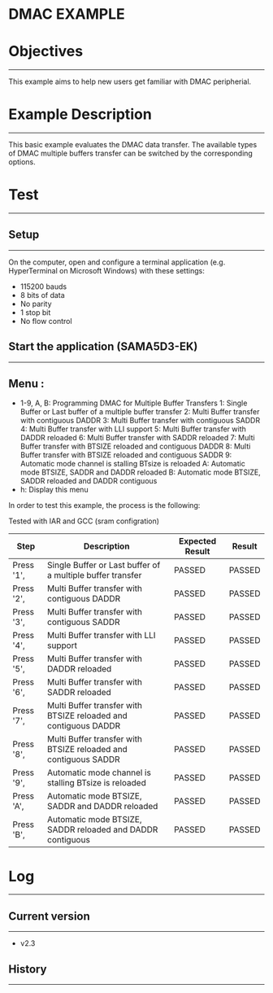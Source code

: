 DMAC EXAMPLE
============

# Objectives
------------
This example aims to help new users get familiar with DMAC peripherial.

# Example Description
---------------------
This basic example evaluates the DMAC data transfer. The available types of
DMAC multiple buffers transfer can be switched by the corresponding options.

# Test
------

## Setup
--------
On the computer, open and configure a terminal application
(e.g. HyperTerminal on Microsoft Windows) with these settings:
 - 115200 bauds
 - 8 bits of data
 - No parity
 - 1 stop bit
 - No flow control

## Start the application (SAMA5D3-EK)
-------------------------------------------

Menu :
------
- 1-9, A, B: Programming DMAC for Multiple Buffer Transfers
    1: Single Buffer or Last buffer of a multiple buffer transfer
    2: Multi Buffer transfer with contiguous DADDR
    3: Multi Buffer transfer with contiguous SADDR
    4: Multi Buffer transfer with LLI support
    5: Multi Buffer transfer with DADDR reloaded
    6: Multi Buffer transfer with SADDR reloaded
    7: Multi Buffer transfer with BTSIZE reloaded and contiguous DADDR
    8: Multi Buffer transfer with BTSIZE reloaded and contiguous SADDR
    9: Automatic mode channel is stalling BTsize is reloaded
    A: Automatic mode BTSIZE, SADDR and DADDR reloaded
    B: Automatic mode BTSIZE, SADDR reloaded and DADDR contiguous
- h: Display this menu

In order to test this example, the process is the following:

Tested with IAR and GCC (sram configration)

Step | Description | Expected Result | Result
-----|-------------|-----------------|-------
Press '1', | Single Buffer or Last buffer of a multiple buffer transfer | PASSED | PASSED
Press '2', | Multi Buffer transfer with contiguous DADDR | PASSED | PASSED
Press '3', | Multi Buffer transfer with contiguous SADDR | PASSED | PASSED
Press '4', | Multi Buffer transfer with LLI support | PASSED | PASSED
Press '5', | Multi Buffer transfer with DADDR reloaded | PASSED | PASSED
Press '6', | Multi Buffer transfer with SADDR reloaded | PASSED | PASSED
Press '7', | Multi Buffer transfer with BTSIZE reloaded and contiguous DADDR | PASSED | PASSED
Press '8', | Multi Buffer transfer with BTSIZE reloaded and contiguous SADDR | PASSED | PASSED
Press '9', | Automatic mode channel is stalling BTsize is reloaded | PASSED | PASSED
Press 'A', | Automatic mode BTSIZE, SADDR and DADDR reloaded | PASSED | PASSED
Press 'B', | Automatic mode BTSIZE, SADDR reloaded and DADDR contiguous | PASSED | PASSED


# Log
------

## Current version
--------
 - v2.3

## History
--------
